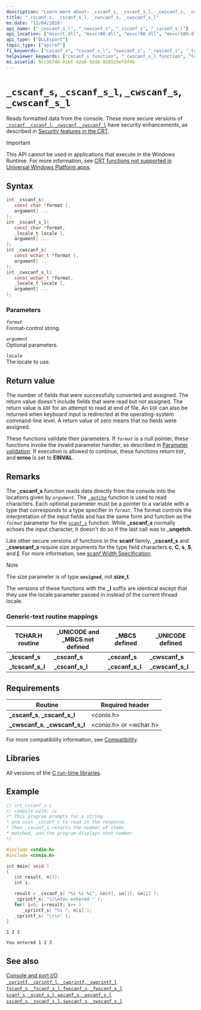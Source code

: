 ```yaml
---
description: "Learn more about: _cscanf_s, _cscanf_s_l, _cwscanf_s, _cwscanf_s_l"
title: "_cscanf_s, _cscanf_s_l, _cwscanf_s, _cwscanf_s_l"
ms.date: "11/04/2016"
api_name: ["_cwscanf_s_l", "_cwscanf_s", "_cscanf_s", "_cscanf_s_l"]
api_location: ["msvcrt.dll", "msvcr80.dll", "msvcr90.dll", "msvcr100.dll", "msvcr100_clr0400.dll", "msvcr110.dll", "msvcr110_clr0400.dll", "msvcr120.dll", "msvcr120_clr0400.dll", "ucrtbase.dll"]
api_type: ["DLLExport"]
topic_type: ["apiref"]
f1_keywords: ["cscanf_s", "cscanf_s_l", "cwscanf_s", "_cwscanf_s", "_tcscanf_s", "_cscanf_s", "_cwscanf_s_l", "_cscanf_s_l", "cwscanf_s_l", "_tcscanf_s_l", "tcscanf_s", "tcscanf_s_l"]
helpviewer_keywords: ["cscanf_s function", "_cwscanf_s_l function", "tcscanf_s function", "console [C++], reading from", "_cscanf_s function", "data [C++], reading from the console", "cwscanf_s function", "_tcscanf_s_l function", "_cscanf_s_l function", "cscanf_s_l function", "cwscanf_s_l function", "reading data [C++], from the console", "_cwscanf_s function", "_tcscanf_s function", "tcscanf_s_l function"]
ms.assetid: 9ccab74d-916f-42a6-93d8-920525efdf4b
---
```

# `_cscanf_s`, `_cscanf_s_l`, `_cwscanf_s`, `_cwscanf_s_l`

Reads formatted data from the console. These more secure versions of [`_cscanf`, `_cscanf_l`, `_cwscanf`, `_cwscanf_l`](cscanf-cscanf-l-cwscanf-cwscanf-l.md) have security enhancements, as described in [Security features in the CRT](../security-features-in-the-crt.md).

> [!IMPORTANT]
> This API cannot be used in applications that execute in the Windows Runtime. For more information, see [CRT functions not supported in Universal Windows Platform apps](../../cppcx/crt-functions-not-supported-in-universal-windows-platform-apps.md).

## Syntax

```C
int _cscanf_s(
   const char *format [,
   argument] ...
);
int _cscanf_s_l(
   const char *format,
   _locale_t locale [,
   argument] ...
);
int _cwscanf_s(
   const wchar_t *format [,
   argument] ...
);
int _cwscanf_s_l(
   const wchar_t *format,
   _locale_t locale [,
   argument] ...
);
```

### Parameters

*`format`*\
Format-control string.

*`argument`*\
Optional parameters.

*`locale`*\
The locale to use.

## Return value

The number of fields that were successfully converted and assigned. The return value doesn't include fields that were read but not assigned. The return value is `EOF` for an attempt to read at end of file. An `EOF` can also be returned when keyboard input is redirected at the operating-system command-line level. A return value of zero means that no fields were assigned.

These functions validate their parameters. If *`format`* is a null pointer, these functions invoke the invalid parameter handler, as described in [Parameter validation](../parameter-validation.md). If execution is allowed to continue, these functions return `EOF`, and **errno** is set to **EINVAL**.

## Remarks

The **_cscanf_s** function reads data directly from the console into the locations given by *`argument`*. The [`_getche`](getch-getwch.md) function is used to read characters. Each optional parameter must be a pointer to a variable with a type that corresponds to a type specifier in *`format`*. The format controls the interpretation of the input fields and has the same form and function as the *`format`* parameter for the [`scanf_s`](scanf-scanf-l-wscanf-wscanf-l.md) function. While **_cscanf_s** normally echoes the input character, it doesn't do so if the last call was to **_ungetch**.

Like other secure versions of functions in the **scanf** family, **_cscanf_s** and **_cswscanf_s** require size arguments for the type field characters **c**, **C**, **s**, **S**, and **[**. For more information, see [scanf Width Specification](../scanf-width-specification.md).

> [!NOTE]
> The size parameter is of type **`unsigned`**, not **size_t**.

The versions of these functions with the **_l** suffix are identical except that they use the locale parameter passed in instead of the current thread locale.

### Generic-text routine mappings

|TCHAR.H routine|_UNICODE and _MBCS not defined|_MBCS defined|_UNICODE defined|
|---------------------|--------------------------------------|--------------------|-----------------------|
|**_tcscanf_s**|**_cscanf_s**|**_cscanf_s**|**_cwscanf_s**|
|**_tcscanf_s_l**|**_cscanf_s_l**|**_cscanf_s_l**|**_cwscanf_s_l**|

## Requirements

|Routine|Required header|
|-------------|---------------------|
|**_cscanf_s**, **_cscanf_s_l**|\<conio.h>|
|**_cwscanf_s**, **_cwscanf_s_l**|\<conio.h> or \<wchar.h>|

For more compatibility information, see [Compatibility](../compatibility.md).

## Libraries

All versions of the [C run-time libraries](../crt-library-features.md).

## Example

```C
// crt_cscanf_s.c
// compile with: /c
/* This program prompts for a string
* and uses _cscanf_s to read in the response.
* Then _cscanf_s returns the number of items
* matched, and the program displays that number.
*/

#include <stdio.h>
#include <conio.h>

int main( void )
{
   int result, n[3];
   int i;

   result = _cscanf_s( "%i %i %i", &n[0], &n[1], &n[2] );
   _cprintf_s( "\r\nYou entered " );
   for( i=0; i<result; i++ )
      _cprintf_s( "%i ", n[i] );
   _cprintf_s( "\r\n" );
}
```

```Input
1 2 3
```

```Output
You entered 1 2 3
```

## See also

[Console and port I/O](../console-and-port-i-o.md)\
[`_cprintf`, `_cprintf_l`, `_cwprintf`, `_cwprintf_l`](cprintf-cprintf-l-cwprintf-cwprintf-l.md)\
[`fscanf_s`, `_fscanf_s_l`, `fwscanf_s`, `_fwscanf_s_l`](fscanf-s-fscanf-s-l-fwscanf-s-fwscanf-s-l.md)\
[`scanf_s`, `_scanf_s_l`, `wscanf_s`, `_wscanf_s_l`](scanf-s-scanf-s-l-wscanf-s-wscanf-s-l.md)\
[`sscanf_s`, `_sscanf_s_l`, `swscanf_s`, `_swscanf_s_l`](sscanf-s-sscanf-s-l-swscanf-s-swscanf-s-l.md)
